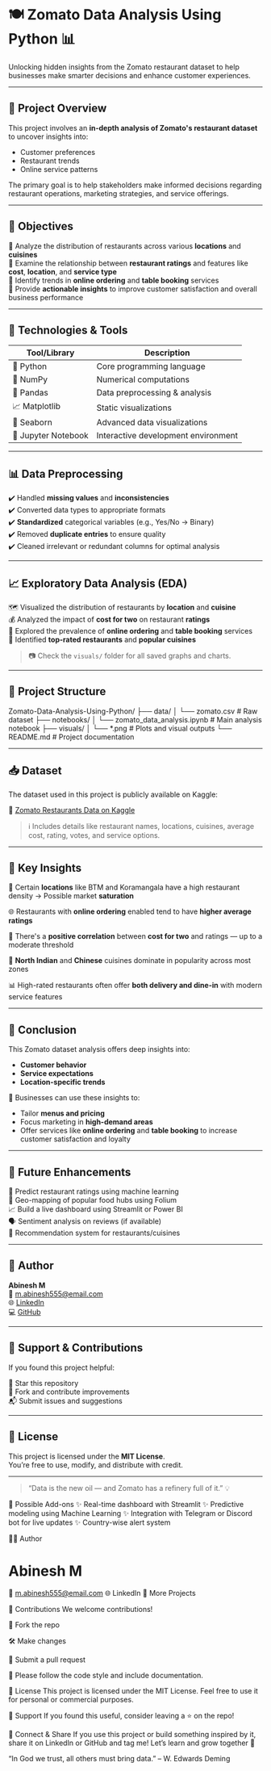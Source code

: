 # 🍽️ Zomato Data Analysis Using Python 📊

Unlocking hidden insights from the Zomato restaurant dataset to help businesses make smarter decisions and enhance customer experiences.

---

## 📌 Project Overview

This project involves an **in-depth analysis of Zomato's restaurant dataset** to uncover insights into:

- Customer preferences  
- Restaurant trends  
- Online service patterns

The primary goal is to help stakeholders make informed decisions regarding restaurant operations, marketing strategies, and service offerings.

---

## 🎯 Objectives

🎯 Analyze the distribution of restaurants across various **locations** and **cuisines**  
🎯 Examine the relationship between **restaurant ratings** and features like **cost**, **location**, and **service type**  
🎯 Identify trends in **online ordering** and **table booking** services  
🎯 Provide **actionable insights** to improve customer satisfaction and overall business performance

---

## 🧰 Technologies & Tools

| Tool/Library | Description |
|--------------|-------------|
| 🐍 Python | Core programming language |
| 🧮 NumPy | Numerical computations |
| 🐼 Pandas | Data preprocessing & analysis |
| 📈 Matplotlib | Static visualizations |
| 🧠 Seaborn | Advanced data visualizations |
| 🧪 Jupyter Notebook | Interactive development environment |

---

## 📊 Data Preprocessing

✔️ Handled **missing values** and **inconsistencies**  
✔️ Converted data types to appropriate formats  
✔️ **Standardized** categorical variables (e.g., Yes/No → Binary)  
✔️ Removed **duplicate entries** to ensure quality  
✔️ Cleaned irrelevant or redundant columns for optimal analysis

---

## 📈 Exploratory Data Analysis (EDA)

🗺️ Visualized the distribution of restaurants by **location** and **cuisine**  
💰 Analyzed the impact of **cost for two** on restaurant **ratings**  
🛒 Explored the prevalence of **online ordering** and **table booking** services  
🌟 Identified **top-rated restaurants** and **popular cuisines**

> 📷 Check the `visuals/` folder for all saved graphs and charts.

---

## 📂 Project Structure
Zomato-Data-Analysis-Using-Python/
├── data/
│ └── zomato.csv # Raw dataset
├── notebooks/
│ └── zomato_data_analysis.ipynb # Main analysis notebook
├── visuals/
│ └── *.png # Plots and visual outputs
└── README.md # Project documentation


---

## 📥 Dataset

The dataset used in this project is publicly available on Kaggle:

🔗 [Zomato Restaurants Data on Kaggle](https://www.kaggle.com/datasets)

> ℹ️ Includes details like restaurant names, locations, cuisines, average cost, rating, votes, and service options.

---

## 📌 Key Insights

📍 Certain **locations** like BTM and Koramangala have a high restaurant density → Possible market **saturation**

🌐 Restaurants with **online ordering** enabled tend to have **higher average ratings**

💸 There's a **positive correlation** between **cost for two** and ratings — up to a moderate threshold

🍲 **North Indian** and **Chinese** cuisines dominate in popularity across most zones

📊 High-rated restaurants often offer **both delivery and dine-in** with modern service features

---

## 📝 Conclusion

This Zomato dataset analysis offers deep insights into:

- **Customer behavior**  
- **Service expectations**  
- **Location-specific trends**  

📢 Businesses can use these insights to:

- Tailor **menus and pricing**  
- Focus marketing in **high-demand areas**  
- Offer services like **online ordering** and **table booking** to increase customer satisfaction and loyalty

---

## 📣 Future Enhancements

🔮 Predict restaurant ratings using machine learning  
📍 Geo-mapping of popular food hubs using Folium  
📈 Build a live dashboard using Streamlit or Power BI  
🗣️ Sentiment analysis on reviews (if available)  
🧠 Recommendation system for restaurants/cuisines

---

## 👤 Author

**Abinesh M**  
📧 m.abinesh555@email.com  
🌐 [LinkedIn](https://www.linkedin.com/in/abinesh555/)  
💻 [GitHub](https://github.com/technicalabinesh)

---

## 🙌 Support & Contributions

If you found this project helpful:

🌟 Star this repository  
🍴 Fork and contribute improvements  
📬 Submit issues and suggestions

---

## 📜 License

This project is licensed under the **MIT License**.  
You’re free to use, modify, and distribute with credit.

---

> “Data is the new oil — and Zomato has a refinery full of it.” 💡

🤖 Possible Add-ons
✨ Real-time dashboard with Streamlit
✨ Predictive modeling using Machine Learning
✨ Integration with Telegram or Discord bot for live updates
✨ Country-wise alert system


👨‍💻 Author
 # Abinesh M
📧 m.abinesh555@email.com
🌐 LinkedIn
📂 More Projects

🤝 Contributions
We welcome contributions!

🍴 Fork the repo

🛠 Make changes

🔁 Submit a pull request

📌 Please follow the code style and include documentation.

📜 License
This project is licensed under the MIT License. Feel free to use it for personal or commercial purposes.

🙌 Support
If you found this useful, consider leaving a ⭐ on the repo!

📣 Connect & Share
If you use this project or build something inspired by it, share it on LinkedIn or GitHub and tag me!
Let’s learn and grow together 💪

“In God we trust, all others must bring data.” – W. Edwards Deming
